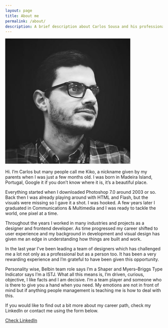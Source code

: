```yaml
---
layout: page
title: About me
permalink: /about/
description: A brief description about Carlos Sousa and his professional path.
---
```

<div class="profile-picture">
  <img src="/assets/images/profile.jpg" alt="Carlos portrait">
</div>
<p>Hi. I’m Carlos but many people call me Kiko, a nickname given by my parents when I was just a few months old. I was born in Madeira Island, Portugal, Google it if you don’t know where it is, it’s a beautiful place.
</p>
<p>Everything started when I downloaded Photoshop 7.0 around 2003 or so. Back then I was already playing around with HTML and Flash, but the visuals were missing so I gave it a shot. I was hooked. A few years later I graduated in Communications & Multimedia and I was ready to tackle the world, one pixel at a time.
</p>
<p>Throughout the years I worked in many industries and projects as a designer and frontend developer. As time progressed my career shifted to user experience and my background in development and visual design has given me an edge in understanding how things are built and work.
</p>
<p>In the last year I’ve been leading a team of designers which has challenged me a lot not only as a professional but as a person too. It has been a very rewarding experience and I’m grateful to have been given this opportunity.
</p>
<p>Personality wise, Belbin team role says I’m a Shaper and Myers–Briggs Type Indicator says I’m a ISTJ. What all this means is, I’m driven, curious, objective, I like facts and I am decisive. I’m a team player and someone who is there to give you a hand when you need. My emotions are not in front of mind but if anything people management is teaching me is how to deal with this.
</p>
<p>If you would like to find out a bit more about my career path, check my LinkedIn or contact me using the form below.
</p>
<p><a class="button color-change" href="https://www.linkedin.com/in/carlosjgsousa">Check LinkedIn</a></p>
